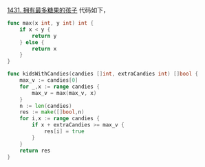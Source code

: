 [1431. 拥有最多糖果的孩子](https://leetcode.cn/problems/kids-with-the-greatest-number-of-candies/description/)
代码如下，
```go
func max(x int, y int) int {
    if x < y {
        return y
    } else {
        return x 
    }
}

func kidsWithCandies(candies []int, extraCandies int) []bool {
    max_v := candies[0]
    for _,x := range candies {
        max_v = max(max_v, x)
    }
    n := len(candies)
    res := make([]bool,n)
    for i,x := range candies {
        if x + extraCandies >= max_v {
            res[i] = true 
        }
    }
    return res 
}
```